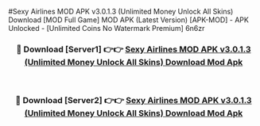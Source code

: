 #Sexy Airlines MOD APK v3.0.1.3 (Unlimited Money Unlock All Skins) Download [MOD Full Game] MOD APK (Latest Version) [APK-MOD] - APK Unlocked - [Unlimited Coins No Watermark Premium] 6n6zr



<div align="center">

<h3>🔴 Download [Server1] 👉👉 <a href="https://momento.my/?title=Sexy_Airlines_MOD_APK_v3.0.1.3_(Unlimited_Money_Unlock_All_Skins)_Download">Sexy Airlines MOD APK v3.0.1.3 (Unlimited Money Unlock All Skins) Download Mod Apk</a></h3><br>

<h3>🔴 Download [Server2] 👉👉 <a href="https://momento.my/?title=Sexy_Airlines_MOD_APK_v3.0.1.3_(Unlimited_Money_Unlock_All_Skins)_Download">Sexy Airlines MOD APK v3.0.1.3 (Unlimited Money Unlock All Skins) Download Mod Apk</a></h3>
</div>
